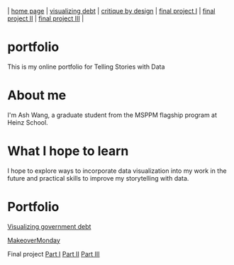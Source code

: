 | [home page](https://github.com/AshWang623/portfolio/blob/main/README.md) | [visualizing debt](/dataviz2.md) | [critique by design](/MakeoverMonday.md) | [final project I](/final_project_1.md) | [final project II](/final_project_1.md) | [final project III](final_project_3.md) |

# portfolio
This is my online portfolio for Telling Stories with Data

# About me
I'm Ash Wang, a graduate student from the MSPPM flagship program at Heinz School.

# What I hope to learn
I hope to explore ways to incorporate data visualization into my work in the future and practical skills to improve my storytelling with data.

# Portfolio
[Visualizing government debt](/dataviz2.md)

[MakeoverMonday](/MakeoverMonday.md)

Final project 
[Part I](/final_project_1.md)
[Part II](/final_project_2.md)
[Part III](/final_project_3.md)
